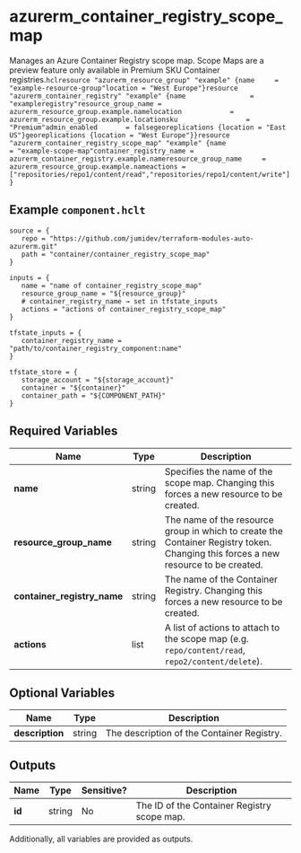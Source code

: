# azurerm_container_registry_scope_map

Manages an Azure Container Registry scope map.  Scope Maps are a preview feature only available in Premium SKU Container registries.```hclresource "azurerm_resource_group" "example" {name     = "example-resource-group"location = "West Europe"}resource "azurerm_container_registry" "example" {name                = "exampleregistry"resource_group_name = azurerm_resource_group.example.namelocation            = azurerm_resource_group.example.locationsku                 = "Premium"admin_enabled       = falsegeoreplications {location = "East US"}georeplications {location = "West Europe"}}resource "azurerm_container_registry_scope_map" "example" {name                    = "example-scope-map"container_registry_name = azurerm_container_registry.example.nameresource_group_name     = azurerm_resource_group.example.nameactions = ["repositories/repo1/content/read","repositories/repo1/content/write"]}```

## Example `component.hclt`

```hcl
source = {
   repo = "https://github.com/jumidev/terraform-modules-auto-azurerm.git"   
   path = "container/container_registry_scope_map"   
}

inputs = {
   name = "name of container_registry_scope_map"   
   resource_group_name = "${resource_group}"   
   # container_registry_name → set in tfstate_inputs
   actions = "actions of container_registry_scope_map"   
}

tfstate_inputs = {
   container_registry_name = "path/to/container_registry_component:name"   
}

tfstate_store = {
   storage_account = "${storage_account}"   
   container = "${container}"   
   container_path = "${COMPONENT_PATH}"   
}

```

## Required Variables

| Name | Type |  Description |
| ---- | --------- |  ----------- |
| **name** | string |  Specifies the name of the scope map. Changing this forces a new resource to be created. | 
| **resource_group_name** | string |  The name of the resource group in which to create the Container Registry token. Changing this forces a new resource to be created. | 
| **container_registry_name** | string |  The name of the Container Registry. Changing this forces a new resource to be created. | 
| **actions** | list |  A list of actions to attach to the scope map (e.g. `repo/content/read`, `repo2/content/delete`). | 

## Optional Variables

| Name | Type |  Description |
| ---- | --------- |  ----------- |
| **description** | string |  The description of the Container Registry. | 



## Outputs

| Name | Type | Sensitive? | Description |
| ---- | ---- | --------- | --------- |
| **id** | string | No  | The ID of the Container Registry scope map. | 

Additionally, all variables are provided as outputs.
